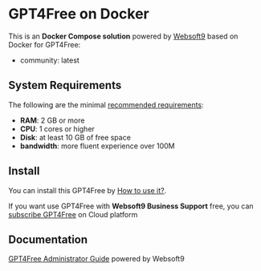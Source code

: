 # GPT4Free on Docker  

This is an **Docker Compose solution** powered by [Websoft9](https://www.websoft9.com) based on Docker for GPT4Free:


 - community:  latest


## System Requirements

The following are the minimal [recommended requirements](https://github.com/xtekky/gpt4free):

* **RAM**: 2 GB or more
* **CPU**: 1 cores or higher
* **Disk**: at least 10 GB of free space
* **bandwidth**: more fluent experience over 100M  

## Install

You can install this GPT4Free by [How to use it?](https://github.com/Websoft9/docker-library#how-to-use-it).   

If you want use GPT4Free with **Websoft9 Business Support** free, you can [subscribe GPT4Free](https://www.websoft9.com/apps) on Cloud platform

## Documentation

[GPT4Free Administrator Guide](https://support.websoft9.com/docs/g4f) powered by Websoft9